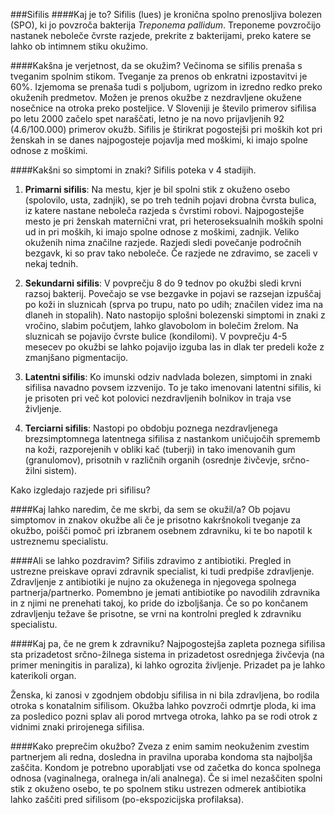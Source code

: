 ###Sifilis
####Kaj je to?
Sifilis (lues) je kronična spolno prenosljiva bolezen (SPO), ki jo povzroča bakterija *Treponema pallidum*. Treponeme povzročijo nastanek neboleče čvrste razjede, prekrite z bakterijami, preko katere se lahko ob intimnem stiku okužimo.

####Kakšna je verjetnost, da se okužim?
Večinoma se sifilis prenaša s tveganim spolnim stikom. Tveganje za prenos ob enkratni izpostavitvi je 60%. Izjemoma se prenaša tudi s poljubom, ugrizom in izredno redko preko okuženih predmetov. Možen je prenos okužbe z nezdravljene okužene nosečnice na otroka preko posteljice.
V Sloveniji je število primerov sifilisa po letu 2000 začelo spet naraščati, letno je na novo prijavljenih 92 (4.6/100.000) primerov okužb. Sifilis je štirikrat pogostejši pri moških kot pri ženskah in se danes najpogosteje pojavlja med moškimi, ki imajo spolne odnose z moškimi. 

####Kakšni so simptomi in znaki?
Sifilis poteka v 4 stadijih.

1. **Primarni sifilis**: Na mestu, kjer je bil spolni stik z okuženo osebo (spolovilo, usta, zadnjik), se po treh tednih pojavi drobna čvrsta bulica, iz katere nastane neboleča razjeda s čvrstimi robovi. Najpogostejše mesto je pri ženskah maternični vrat, pri heteroseksualnih moških spolni ud in pri moških, ki imajo spolne odnose z moškimi, zadnjik. Veliko okuženih nima značilne razjede. Razjedi sledi povečanje področnih bezgavk, ki so prav tako neboleče. Če razjede ne zdravimo, se zaceli v nekaj tednih.

2. **Sekundarni sifilis**: V povprečju 8 do 9 tednov po okužbi sledi krvni razsoj bakterij. Povečajo se vse bezgavke in pojavi se razsejan izpuščaj po koži in sluznicah (sprva po trupu, nato po udih; značilen videz ima na dlaneh in stopalih). Nato nastopijo splošni bolezenski simptomi in znaki z vročino, slabim počutjem, lahko glavobolom in bolečim žrelom. Na sluznicah se pojavijo čvrste bulice (kondilomi). V povprečju 4-5 mesecev po okužbi se lahko pojavijo izguba las in dlak ter predeli kože z zmanjšano pigmentacijo.

3. **Latentni sifilis**: Ko imunski odziv nadvlada bolezen, simptomi in znaki sifilisa navadno povsem izzvenijo. To je tako imenovani latentni sifilis, ki je prisoten pri več kot polovici nezdravljenih bolnikov in traja vse življenje.

4. **Terciarni sifilis**:  Nastopi po obdobju poznega nezdravljenega brezsimptomnega latentnega sifilisa z nastankom uničujočih sprememb na koži, razporejenih v obliki kač (tuberji) in tako imenovanih gum (granulomov), prisotnih v različnih organih (osrednje živčevje, srčno-žilni sistem).

<lightbox-img img="'./media/sifilis-razjeda.jpg'" text="'Primer razjede pri sifilisu.'">Kako izgledajo razjede pri sifilisu?</lightbox-img>

####Kaj lahko naredim, če me skrbi, da sem se okužil/a? 
Ob pojavu simptomov in znakov okužbe ali če je prisotno kakršnokoli tveganje za okužbo, poišči pomoč pri izbranem osebnem zdravniku, ki te bo napotil k ustreznemu specialistu.

####Ali se lahko pozdravim?
Sifilis zdravimo z antibiotiki. Pregled in ustrezne preiskave opravi zdravnik specialist, ki tudi predpiše zdravljenje. Zdravljenje z antibiotiki je nujno za okuženega in njegovega spolnega partnerja/partnerko. Pomembno je jemati antibiotike po navodilih zdravnika in z njimi ne prenehati takoj, ko pride do izboljšanja. Če so po končanem zdravljenju težave še prisotne, se vrni na kontrolni pregled k zdravniku specialistu.

####Kaj pa, če ne grem k zdravniku?
Najpogostejša zapleta poznega sifilisa sta prizadetost srčno-žilnega sistema in prizadetost osrednjega živčevja (na primer meningitis in paraliza), ki lahko ogrozita življenje. Prizadet pa je lahko katerikoli organ.

Ženska, ki zanosi v zgodnjem obdobju sifilisa in ni bila zdravljena, bo rodila otroka s konatalnim sifilisom. Okužba lahko povzroči odmrtje ploda, ki ima za posledico pozni splav ali porod mrtvega otroka, lahko pa se rodi otrok z vidnimi znaki prirojenega sifilisa.

####Kako preprečim okužbo?
Zveza z enim samim neokuženim zvestim partnerjem ali redna, dosledna in pravilna uporaba kondoma sta najboljša zaščita. Kondom je potrebno uporabljati vse od začetka do konca spolnega odnosa (vaginalnega, oralnega in/ali analnega).
Če si imel nezaščiten spolni stik z okuženo osebo, te po spolnem stiku ustrezen odmerek antibiotika lahko zaščiti pred sifilisom (po-ekspozicijska profilaksa).
